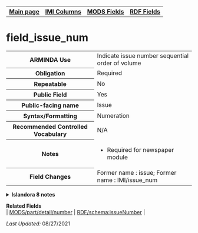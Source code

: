 <!DOCTYPE html>
<html>

<body>
<table style="width:100%">
  <tr>
    <th><a href="index.md">Main page</a></th>
	<th><a href="IMI.md">IMI Columns</a></th>
    <th><a href="MODS.md">MODS Fields</a></th>
    <th><a href="RDF.md">RDF Fields</a></th>
  </tr>
</table>

<h1>field_issue_num</h1>
<table>
<tr>
	<th>ARMINDA Use</th>
	<td>Indicate issue number sequential order of volume</td>
</tr>
<tr>
	<th>Obligation</th>
	<td>Required</td>
</tr>
<tr>
	<th>Repeatable</th>
	<td>No</td>
</tr>
<tr>
	<th>Public Field</th>
	<td>Yes</td>
</tr>
<tr>
	<th>Public-facing name</th>
	<td>Issue</td>
</tr>
<tr>
	<th>Syntax/Formatting</th>
	<td>Numeration</td>
</tr>
<tr>
	<th>Recommended Controlled Vocabulary</th>
	<td>N/A</td>
</tr>
<tr>
	<th>Notes</th>
	<td>
		<ul>
			<li>Required for newspaper module</li>
		</ul>
	</td>
</tr>
<tr>
	<th>Field Changes</th>
	<td>Former name : issue; Former name : IMI/issue_num</td>
</tr>
</table>
<details>
		<summary><b>Islandora 8 notes</b></summary>
			<table>
				<tr>
					<th><i>Note</i>
					<th><i>Type of field</i>
					<th><i>Max Length/Repeatability</i>
					<th><i>Type of Item Reference/Vocabulary</i>
				</tr>
				<tr>
					<td>[Undetermined]</td>
					<td>text (plain)</td>
					<td>255 characters / Limited (1)</td>
					<td>N/A</td>
				</tr>
			</table>
</details>
<dl>
	<dt><b>Related Fields</b></dt>
		| <a href="mods.part.detail.number.md">MODS/part/detail/number</a> | <a href="rdf.schema.issueNumber.md">RDF/schema:issueNumber</a> |
</dl>
<p><i>Last Updated: </i>08/27/2021</p>
</body>
</html>